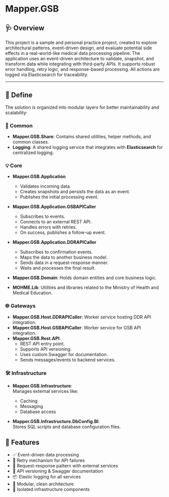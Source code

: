 # Mapper.GSB

## 🩺 Overview

This project is a sample and personal practice project, created to explore architectural patterns, event-driven design, and evaluate potential side effects in a real-world-like medical data processing pipeline.
The application uses an event-driven architecture to validate, snapshot, and transform data while integrating with third-party APIs. It supports robust error handling, retry logic, and response-based processing. All actions are logged via Elasticsearch for traceability.

---

## 🧱 Define

The solution is organized into modular layers for better maintainability and scalability:

### 🧩 Common

- **Mapper.GSB.Share**: Contains shared utilities, helper methods, and common classes.
- **Logging**: A shared logging service that integrates with **Elasticsearch** for centralized logging.

### 💡 Core

- **Mapper.GSB.Application**  
  - Validates incoming data.
  - Creates snapshots and persists the data as an event.
  - Publishes the initial processing event.

- **Mapper.GSB.Application.GSBAPICaller**  
  - Subscribes to events.
  - Connects to an external REST API.
  - Handles errors with retries.
  - On success, publishes a follow-up event.

- **Mapper.GSB.Application.DDRAPICaller**  
  - Subscribes to confirmation events.
  - Maps the data to another business model.
  - Sends data in a request-response manner.
  - Waits and processes the final result.

- **Mapper.GSB.Domain**: Holds domain entities and core business logic.
- **MOHME.Lib**: Utilities and libraries related to the Ministry of Health and Medical Education.

### 🌐 Gateways

- **Mapper.GSB.Host.DDRAPICaller**: Worker service hosting DDR API integration.
- **Mapper.GSB.Host.GSBAPICaller**: Worker service for GSB API integration.
- **Mapper.GSB.Rest.API**:  
  - REST API entry point.  
  - Supports API versioning.  
  - Uses custom Swagger for documentation.  
  - Sends messages/events to backend services.

### 🛠 Infrastructure

- **Mapper.GSB.Infrastructure**:  
  Manages external services like:
  - Caching
  - Messaging
  - Database access

- **Mapper.GSB.Infrastructure.DbConfig.BI**:  
  Stores SQL scripts and database configuration files.


## 🚀 Features

- ✅ Event-driven data processing
- 🔁 Retry mechanism for API failures
- 🔁 Request-response pattern with external services
- 📄 API versioning & Swagger documentation
- 📦 Elastic logging for all services
- 🧩 Modular, clean architecture
- 🔐 Isolated infrastructure components
